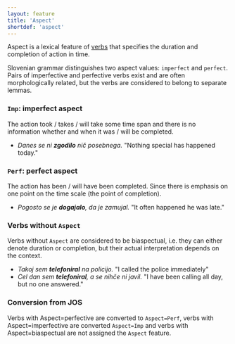 ```yaml
---
layout: feature
title: 'Aspect'
shortdef: 'aspect'
---
```


Aspect is a lexical feature of [verbs](VERB) that specifies the duration and completion of action in time.

Slovenian grammar distinguishes two aspect values: `imperfect` and `perfect`. Pairs of imperfective and perfective verbs exist and are often morphologically related, but the verbs are considered to belong to separate lemmas.

### `Imp`: imperfect aspect

The action took / takes / will take some time span and there is no information whether and when it was / will be completed.

* _Danes se ni <b>zgodilo</b> nič posebnega._ "Nothing special has happened today."

### `Perf`: perfect aspect

The action has been / will have been completed. Since there is emphasis on one point on the time scale (the point of completion).

* _Pogosto se je <b>dogajalo</b>, da je zamujal._ "It often happened he was late."


### Verbs without `Aspect`

Verbs without `Aspect` are considered to be biaspectual, i.e. they can either denote duration or completion, but their actual interpretation depends on the context.

* _Takoj sem <b>telefoniral</b> na policijo._ "I called the police immediately"
* _Cel dan sem <b>telefoniral</b>, a se nihče ni javil._ "I have been calling all day, but no one answered."

### Conversion from JOS

Verbs with Aspect=perfective are converted to `Aspect=Perf`, verbs with Aspect=imperfective are converted `Aspect=Imp` and verbs with Aspect=biaspectual are not assigned the `Aspect` feature.
